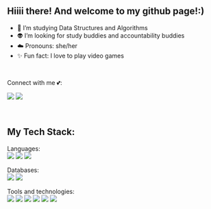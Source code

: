 ## Hiiii there! And welcome to my github page!:)



* :seedling: I’m studying Data Structures and Algorithms
* :alien: I’m looking for study buddies and accountability buddies
* :cloud: Pronouns: she/her
* :sparkles: Fun fact: I love to play video games 


<br>

<!-- My portfolio :moon::

[<img src="https://github.com/hitaya1/hitaya1/blob/main/portfolio.png?raw=true" width='280px'/>](https://hitaya1.github.io/about/)
 -->
Connect with me :two_hearts::

[<img src='https://img.shields.io/badge/linkedin-%230077B5.svg?style=for-the-badge&logo=linkedin&logoColor=white'/>](https://www.linkedin.com/in/taissiya-ugay)
[<img src='https://img.shields.io/badge/Medium-12100E?style=for-the-badge&logo=medium&logoColor=white'/>](https://medium.com/@taya.ugay)


<br>

## **My Tech Stack:** 
Languages:   
<img src='https://img.shields.io/badge/javascript-%23323330.svg?style=for-the-badge&logo=javascript&logoColor=%23F7DF1E'/> <img src='https://img.shields.io/badge/html5-%23E34F26.svg?style=for-the-badge&logo=html5&logoColor=white'/> <img src='https://img.shields.io/badge/css3-%231572B6.svg?style=for-the-badge&logo=css3&logoColor=white'/>

Databases:  
<img src='https://img.shields.io/badge/postgres-%23316192.svg?style=for-the-badge&logo=postgresql&logoColor=white'/>  <img src='https://img.shields.io/badge/firebase-%23039BE5.svg?style=for-the-badge&logo=firebase'/>

Tools and technologies:  
<img src='https://img.shields.io/badge/express.js-%23404d59.svg?style=for-the-badge&logo=express&logoColor=%2361DAFB'/> <img src='https://img.shields.io/badge/node.js-6DA55F?style=for-the-badge&logo=node.js&logoColor=white'/> <img src='https://img.shields.io/badge/react-%2320232a.svg?style=for-the-badge&logo=react&logoColor=%2361DAFB'/> <img src='https://img.shields.io/badge/MUI-%230081CB.svg?style=for-the-badge&logo=material-ui&logoColor=white'/> <img src='https://img.shields.io/badge/webpack-%238DD6F9.svg?style=for-the-badge&logo=webpack&logoColor=black'/> <img src='https://img.shields.io/badge/Visual%20Studio%20Code-0078d7.svg?style=for-the-badge&logo=visual-studio-code&logoColor=white'/>

